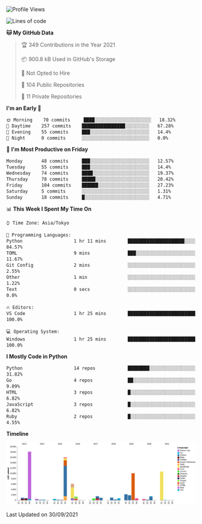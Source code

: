 <!--START_SECTION:waka-->
![Profile Views](http://img.shields.io/badge/Profile%20Views-0-blue)

![Lines of code](https://img.shields.io/badge/From%20Hello%20World%20I%27ve%20Written-77937%20lines%20of%20code-blue)

**🐱 My GitHub Data** 

> 🏆 349 Contributions in the Year 2021
 > 
> 📦 900.8 kB Used in GitHub's Storage 
 > 
> 🚫 Not Opted to Hire
 > 
> 📜 104 Public Repositories 
 > 
> 🔑 11 Private Repositories  
 > 
**I'm an Early 🐤** 

```text
🌞 Morning    70 commits     ████░░░░░░░░░░░░░░░░░░░░░   18.32% 
🌆 Daytime    257 commits    ████████████████░░░░░░░░░   67.28% 
🌃 Evening    55 commits     ███░░░░░░░░░░░░░░░░░░░░░░   14.4% 
🌙 Night      0 commits      ░░░░░░░░░░░░░░░░░░░░░░░░░   0.0%

```
📅 **I'm Most Productive on Friday** 

```text
Monday       48 commits     ███░░░░░░░░░░░░░░░░░░░░░░   12.57% 
Tuesday      55 commits     ███░░░░░░░░░░░░░░░░░░░░░░   14.4% 
Wednesday    74 commits     ████░░░░░░░░░░░░░░░░░░░░░   19.37% 
Thursday     78 commits     █████░░░░░░░░░░░░░░░░░░░░   20.42% 
Friday       104 commits    ██████░░░░░░░░░░░░░░░░░░░   27.23% 
Saturday     5 commits      ░░░░░░░░░░░░░░░░░░░░░░░░░   1.31% 
Sunday       18 commits     █░░░░░░░░░░░░░░░░░░░░░░░░   4.71%

```


📊 **This Week I Spent My Time On** 

```text
⌚︎ Time Zone: Asia/Tokyo

💬 Programming Languages: 
Python                   1 hr 11 mins        █████████████████████░░░░   84.57% 
TOML                     9 mins              ███░░░░░░░░░░░░░░░░░░░░░░   11.67% 
Git Config               2 mins              ░░░░░░░░░░░░░░░░░░░░░░░░░   2.55% 
Other                    1 min               ░░░░░░░░░░░░░░░░░░░░░░░░░   1.22% 
Text                     0 secs              ░░░░░░░░░░░░░░░░░░░░░░░░░   0.0%

🔥 Editors: 
VS Code                  1 hr 25 mins        █████████████████████████   100.0%

💻 Operating System: 
Windows                  1 hr 25 mins        █████████████████████████   100.0%

```

**I Mostly Code in Python** 

```text
Python                   14 repos            ████████░░░░░░░░░░░░░░░░░   31.82% 
Go                       4 repos             ██░░░░░░░░░░░░░░░░░░░░░░░   9.09% 
HTML                     3 repos             █░░░░░░░░░░░░░░░░░░░░░░░░   6.82% 
JavaScript               3 repos             █░░░░░░░░░░░░░░░░░░░░░░░░   6.82% 
Ruby                     2 repos             █░░░░░░░░░░░░░░░░░░░░░░░░   4.55%

```


**Timeline**

![Chart not found](https://raw.githubusercontent.com/takuan-osho/takuan-osho/master/charts/bar_graph.png) 


 Last Updated on 30/09/2021
<!--END_SECTION:waka-->
